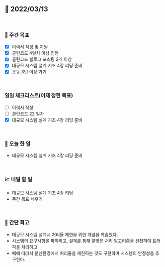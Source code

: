 ## 📅 2022/03/13

<br/>

### 🏹 주간 목표

- [x] 이력서 작성 및 지원
- [x] 클린코드 4일차 이상 진행
- [x] 클린코드 블로그 포스팅 2개 이상
- [x] 대규모 시스템 설계 기초 4장 리딩 준비
- [x] 운동 3번 이상 가기

<br/>

### 일일 체크리스트(어제 정한 목표)

- [ ] 이력서 작성
- [ ] 클린코드 22 일차
- [x] 대규모 시스템 설계 기초 4장 리딩 준비

<br/>

### 💯 오늘 한 일

- 대규모 시스템 설계 기초 4장 리딩 준비

<br/>

### 📈 내일 할 일

- 대규모 시스템 설계 기초 4장 리딩
- 주간 목표 세우기

<br/>

### 🧐 간단 회고

- 대규모 시스템 설계시 처리율 제한을 위한 개념을 학습했다.
- 시스템의 요구사항을 파악하고, 설계를 통해 알맞은 처리 알고리즘을 선정하여 트래픽을 처리하고 
- 때에 따라서 분산환경에서 처리율을 제한하는 것도 구현하며 시스템의 안정성을 추구한다.
